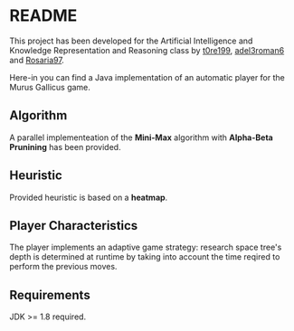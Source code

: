 # README #

This project has been developed for the Artificial Intelligence and Knowledge Representation and Reasoning class by [t0re199](https://github.com/t0re199), [adel3roman6](https://github.com/adel3roman6) and [Rosaria97](https://github.com/Rosaria97).  
      
Here-in you can find a Java implementation of an automatic player for the Murus Gallicus game.    


## Algorithm ##

A parallel implementeation of the **Mini-Max** algorithm with **Alpha-Beta Prunining** has been provided.   


## Heuristic ##

Provided heuristic is based on a **heatmap**.    


## Player Characteristics ##

The player implements an adaptive game strategy: research space tree's depth is determined at runtime by taking into account the time reqired to perform the previous moves.


## Requirements ##

JDK >= 1.8 required.    


